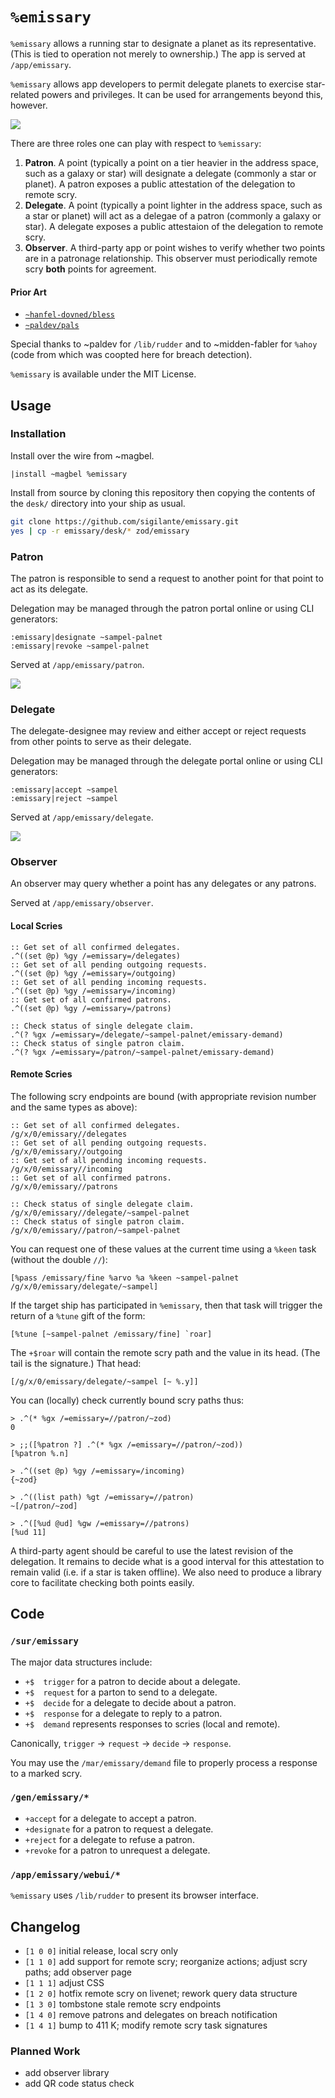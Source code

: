 #   `%emissary`

`%emissary` allows a running star to designate a planet as its representative.  (This is tied to operation not merely to ownership.)  The app is served at `/app/emissary`.

`%emissary` allows app developers to permit delegate planets to exercise star-related powers and privileges.  It can be used for arrangements beyond this, however.

![](https://raw.githubusercontent.com/sigilante/emissary/master/img/emissary-icon.png)

There are three roles one can play with respect to `%emissary`:

1. **Patron**.  A point (typically a point on a tier heavier in the address space, such as a galaxy or star) will designate a delegate (commonly a star or planet).  A patron exposes a public attestation of the delegation to remote scry.
2.  **Delegate**.  A point (typically a point lighter in the address space, such as a star or planet) will act as a delegae of a patron (commonly a galaxy or star).  A delegate exposes a public attestaion of the delegation to remote scry.
3.  **Observer**.  A third-party app or point wishes to verify whether two points are in a patronage relationship.  This observer must periodically remote scry **both** points for agreement.

#### Prior Art

- [`~hanfel-dovned/bless`](https://github.com/hanfel-dovned/Bless)
- [`~paldev/pals`](https://github.com/fang-/suite/)

Special thanks to ~paldev for `/lib/rudder` and to ~midden-fabler for `%ahoy` (code from which was coopted here for breach detection).

`%emissary` is available under the MIT License.


##  Usage

### Installation

Install over the wire from ~magbel.

```hoon
|install ~magbel %emissary
```

Install from source by cloning this repository then copying the contents of the `desk/` directory into your ship as usual.

```sh
git clone https://github.com/sigilante/emissary.git
yes | cp -r emissary/desk/* zod/emissary
```

### Patron

The patron is responsible to send a request to another point for 
that point to act as its delegate.

Delegation may be managed through the patron portal online or 
using CLI generators:

```hoon
:emissary|designate ~sampel-palnet
:emissary|revoke ~sampel-palnet
```

Served at `/app/emissary/patron`.

![](./img/screenshot-patron.png)

### Delegate

The delegate-designee may review and either accept or reject 
requests from other points to serve as their delegate.

Delegation may be managed through the delegate portal online or 
using CLI generators:

```hoon
:emissary|accept ~sampel
:emissary|reject ~sampel
```

Served at `/app/emissary/delegate`.

![](./img/screenshot-delegate.png)

### Observer

An observer may query whether a point has any delegates or any patrons.

Served at `/app/emissary/observer`.

#### Local Scries

```hoon
:: Get set of all confirmed delegates.
.^((set @p) %gy /=emissary=/delegates)
:: Get set of all pending outgoing requests.
.^((set @p) %gy /=emissary=/outgoing)
:: Get set of all pending incoming requests.
.^((set @p) %gy /=emissary=/incoming)
:: Get set of all confirmed patrons.
.^((set @p) %gy /=emissary=/patrons)

:: Check status of single delegate claim.
.^(? %gx /=emissary=/delegate/~sampel-palnet/emissary-demand)
:: Check status of single patron claim.
.^(? %gx /=emissary=/patron/~sampel-palnet/emissary-demand)
```

#### Remote Scries

The following scry endpoints are bound (with appropriate revision
number and the same types as above):

```hoon
:: Get set of all confirmed delegates.
/g/x/0/emissary//delegates
:: Get set of all pending outgoing requests.
/g/x/0/emissary//outgoing
:: Get set of all pending incoming requests.
/g/x/0/emissary//incoming
:: Get set of all confirmed patrons.
/g/x/0/emissary//patrons

:: Check status of single delegate claim.
/g/x/0/emissary//delegate/~sampel-palnet
:: Check status of single patron claim.
/g/x/0/emissary//patron/~sampel-palnet
```

You can request one of these values at the current time using a 
`%keen` task (without the double `//`):

```hoon
[%pass /emissary/fine %arvo %a %keen ~sampel-palnet /g/x/0/emissary/delegate/~sampel]
```

If the target ship has participated in `%emissary`, then that task
will trigger the return of a `%tune` gift of the form:

```hoon
[%tune [~sampel-palnet /emissary/fine] `roar]
```

The `+$roar` will contain the remote scry path and the value in 
its head.  (The tail is the signature.)  That head:

```hoon
[/g/x/0/emissary/delegate/~sampel [~ %.y]]
```

You can (locally) check currently bound scry paths thus:

```hoon
> .^(* %gx /=emissary=//patron/~zod)
0

> ;;([%patron ?] .^(* %gx /=emissary=//patron/~zod))
[%patron %.n]

> .^((set @p) %gy /=emissary=/incoming)
{~zod}

> .^((list path) %gt /=emissary=//patron)
~[/patron/~zod]

> .^([%ud @ud] %gw /=emissary=//patrons)
[%ud 11]
```

A third-party agent should be careful to use the latest revision 
of the delegation.  It remains to decide what is a good interval 
for this attestation to remain valid (i.e. if a star is taken 
offline).  We also need to produce a library core to facilitate 
checking both points easily.


##  Code

### `/sur/emissary`

The major data structures include:

- `+$  trigger` for a patron to decide about a delegate.
- `+$  request` for a parton to send to a delegate.
- `+$  decide` for a delegate to decide about a patron.
- `+$  response` for a delegate to reply to a patron.
- `+$  demand` represents responses to scries (local and remote).

Canonically, `trigger` → `request` → `decide` → `response`.

You may use the `/mar/emissary/demand` file to properly process
a response to a marked scry.

### `/gen/emissary/*`

- `+accept` for a delegate to accept a patron.
- `+designate` for a patron to request a delegate.
- `+reject` for a delegate to refuse a patron.
- `+revoke` for a patron to unrequest a delegate.

### `/app/emissary/webui/*`

`%emissary` uses `/lib/rudder` to present its browser interface.


##  Changelog

- `[1 0 0]` initial release, local scry only
- `[1 1 0]` add support for remote scry; reorganize actions; adjust scry paths; add observer page
- `[1 1 1]` adjust CSS
- `[1 2 0]` hotfix remote scry on livenet; rework query data structure
- `[1 3 0]` tombstone stale remote scry endpoints
- `[1 4 0]` remove patrons and delegates on breach notification
- `[1 4 1]` bump to 411 K; modify remote scry task signatures

### Planned Work

- add observer library
- add QR code status check
